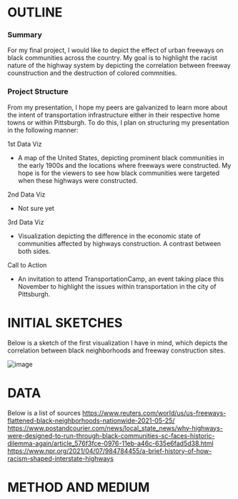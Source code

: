 # OUTLINE
### Summary
For my final project, I would like to depict the effect of urban freeways on black communities across the country. My goal is to highlight the racist nature of the highway system by depicting the correlation between freeway counstruction and the destruction of colored commnities.
### Project Structure
From my presentation, I hope my peers are galvanized to learn more about the intent of transportation infrastructure either in their respective home towns or within Pittsburgh. To do this, I plan on structuring my presentation in the following manner:


1st Data Viz
- A map of the United States, depicting prominent black communities in the early 1900s and the locations where freeways were constructed. My hope is for the viewers to see how black communities were targeted when these highways were constructed.

2nd Data Viz
- Not sure yet

3rd Data Viz
- Visualization depicting the difference in the economic state of communities affected by highways construction. A contrast between both sides.

Call to Action
- An invitation to attend TransportationCamp, an event taking place this November to highlight the issues within transportation in the city of Pittsburgh.

# INITIAL SKETCHES
Below is a sketch of the first visualization I have in mind, which depicts the correlation between black neighborhoods and freeway construction sites.

![image](https://user-images.githubusercontent.com/89934021/135138649-96b7b317-8ace-4138-a1e9-f51382e5e090.png)

# DATA
Below is a list of sources 
https://www.reuters.com/world/us/us-freeways-flattened-black-neighborhoods-nationwide-2021-05-25/
https://www.postandcourier.com/news/local_state_news/why-highways-were-designed-to-run-through-black-communities-sc-faces-historic-dilemma-again/article_576f3fce-0976-11eb-a46c-635e6fad5d38.html
https://www.npr.org/2021/04/07/984784455/a-brief-history-of-how-racism-shaped-interstate-highways

# METHOD AND MEDIUM
